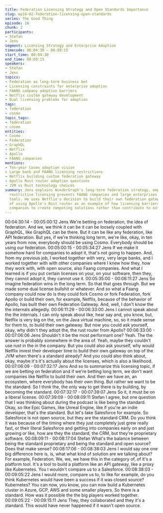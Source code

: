 ```yaml
---
title: Federation Licensing Strategy and Open Standards Importance
slug: ep16-02-federation-licensing-open-standards
series: The Good Thing
episode: 16
chunk: 2
participants:
- Stefan
- Jens
segment: Licensing Strategy and Enterprise Adoption
timecode: 00:04:30 – 00:09:15
start_time: 00:04:30
end_time: 00:09:15
speakers:
- Stefan
- Jens
topics:
- Federation as long-term business bet
- Licensing constraints for enterprise adoption
- FAANG company adoption barriers
- Netflix custom gateway development
- Dual licensing problems for adoption
tags:
- federation
- cosmo
topic_tags:
- federation
- cosmo
entities:
- Cosmo
- Federation
- GraphQL
- Netflix
- Apollo
- FAANG companies
mentions:
- Ten-year Cosmo adoption vision
- Large bank and FAANG licensing restrictions
- Netflix building custom federation gateway
- Apollo Rust router adoption questions
- JVM vs Rust technology choices
summary: Jens explains WunderGraph's long-term federation strategy, emphasizing how
  restrictive licensing prevents FAANG companies and large enterprises from adopting
  tools. He uses Netflix's decision to build their own federation gateway instead
  of using Apollo's Rust router as an example of how licensing barriers can force
  companies to create competing solutions rather than contribute to existing standards.
---
```


00:04:30:14 - 00:05:00:12
Jens
We're betting on federation, the idea of federation. And we, we think it can be it can be loosely
coupled with GraphQL, like GraphQL can be there. But it can be like any federation, like API
federation. But yes, if we're thinking long term, we're like, okay, in ten years from now,
everybody should be using Cosmo. Everybody should be using our federation.
00:05:00:15 - 00:05:34:27
Jens
If we make it somehow hard for companies to adopt it, that's not going to happen. And, from my
previous job, I worked together with very, very large banks, and I worked together with with
other companies where I knew how they, how they work with, with open source, also Faang
companies. And what I learned is if you put certain licenses on your, on your software, then
they, they cannot adopt it, they cannot use it.
00:05:35:00 - 00:06:11:27
Jens
So imagine federation wins in the long term. So that that goes through. But we made some dual
license bullshit or whatever. And so what a Faang company could now do is they could fork
Cosmo or fork Federation, fork Apollo or build their own, for example, Netflix, because of the
behavior of Apollo, has built their own Federation Gateway. And, well, I don't know the the
internals allegedly.
00:06:11:29 - 00:06:33:00
Jens
I cannot speak about the the internals. I can only speak about like, hear say and, you know, but,
Netflix is very big on the, on the Java virtual machine, so, so it made sense for them to, to build
their own gateway. But now you could ask yourself, okay, why didn't they adopt the, the rust
router from Apollo?
00:06:33:00 - 00:07:06:06
Jens
Shouldn't it be the most performant one? Yeah. The the answer is probably somewhere in the
area of. Yeah, maybe they couldn't use rust in the in the company. But you could also ask
yourself, why would Netflix invest their developer time to build their own gateway on top of the
JVM when there's a standard already? And you could also think about, okay, maybe it's it's
actually about the licenses, which is also a likelihood.
00:07:06:09 - 00:07:32:17
Jens
And so to summarize this licensing topic, if we are betting on federation and if we're betting long
term, we don't want companies like Netflix to build their own. And then we have an, an
ecosystem, where everybody has their own thing. But rather we want to be the standard. So I
think the, the only way to get there is by building, by becoming the standard.
00:07:32:17 - 00:07:39:07
Jens
So it, it must be on a liberal license.
00:07:39:09 - 00:08:09:11
Stefan
I agree, but one question that I was thinking about during the podcast is like being the standard.
Okay, so like Epic Games, like Unreal Engine, like if you're an indie developer, that's the
standard. But let's take Salesforce for example. So Salesforce is not open source, but they are
the standard CRM. Do you think it was because of the timing where they just completely just
grew really fast, or their literal Salesforce and getting into companies early on and just growing
or like, how are they the standard, the CRM, but they're proprietary software.
00:08:09:11 - 00:08:17:04
Stefan
What's the balance between being the standard proprietary and being the standard and open
source? Does that make sense?
00:08:17:06 - 00:08:38:03
Jens
I would say one one big difference here is, is, what what kind of solution are we talking about?
For example, Federation. We, we, we have this in the category of, of it's a platform tool. It's a
tool to build a platform like an API gateway, like a proxy like Kubernetes. You I wouldn't compare
us to a Salesforce.
00:08:38:03 - 00:09:05:22
Jens
I would more, compare us to, to like for example, do you think Kubernetes would have been a
success if it was closed source? Kubernetes? You can now, you know, you can now build a
Kubernetes cluster in Azure, GCP, AWS and some smaller players. So there is a standard. How
was it possible the the big players worked together.
00:09:05:22 - 00:09:15:11
Jens
They, they collaborated and they it's a standard. This would have never happened if it wasn't
open source.